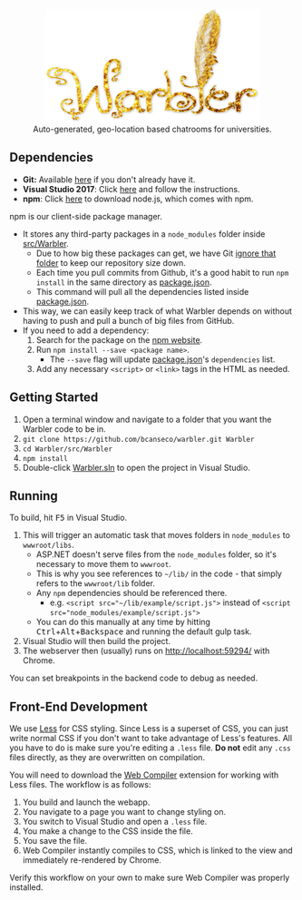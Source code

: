 <p align="center">
 <a href="https://borja.io/warbler">
  <img height="200" alt="Warbler" src="https://github.com/bcanseco/warbler/blob/master/src/Warbler/Graphics/logo.png?raw=true"/>
 </a>
 <br/>
 <span>Auto-generated, geo-location based chatrooms for universities.</span>
</p>

## Dependencies
* **Git:** Available [here](https://git-scm.com/downloads) if you don't already have it.
* **Visual Studio 2017**: Click [here](https://www.microsoft.com/net/core) and follow the instructions.
* **npm**: Click [here](https://nodejs.org/) to download node.js, which comes with npm.  

npm is our client-side package manager.
* It stores any third-party packages in a `node_modules` folder inside [src/Warbler](https://github.com/bcanseco/warbler/tree/master/src/Warbler).
  * Due to how big these packages can get, we have Git [ignore that folder](https://github.com/bcanseco/warbler/blob/master/.gitignore#L6) to keep our repository size down.  
  * Each time you pull commits from Github, it's a good habit to run `npm install` in the same directory as [package.json](https://github.com/bcanseco/warbler/blob/master/src/Warbler/package.json).
  * This command will pull all the dependencies listed inside [package.json](https://github.com/bcanseco/warbler/blob/master/src/Warbler/package.json).
* This way, we can easily keep track of what Warbler depends on without having to push and pull a bunch of big files from GitHub.
* If you need to add a dependency:
  1. Search for the package on the [npm website](https://www.npmjs.com).
  2. Run `npm install --save <package name>`.
     * The `--save` flag will update [package.json](https://github.com/bcanseco/warbler/blob/master/src/Warbler/package.json)'s `dependencies` list.
  3. Add any necessary `<script>` or `<link>` tags in the HTML as needed.

## Getting Started
1. Open a terminal window and navigate to a folder that you want the Warbler code to be in.
2. `git clone https://github.com/bcanseco/warbler.git Warbler`
3. `cd Warbler/src/Warbler`
4. `npm install`
5. Double-click [Warbler.sln](https://github.com/bcanseco/warbler/blob/master/Warbler.sln) to open the project in Visual Studio.

## Running
To build, hit <kbd>F5</kbd> in Visual Studio.

1. This will trigger an automatic task that moves folders in `node_modules` to `wwwroot/libs`.
   * ASP.NET doesn't serve files from the `node_modules` folder, so it's necessary to move them to `wwwroot`.
   * This is why you see references to `~/lib/` in the code - that simply refers to the `wwwroot/lib` folder.
    * Any `npm` dependencies should be referenced there.
      * e.g. `<script src="~/lib/example/script.js">` instead of `<script src="node_modules/example/script.js">`
   * You can do this manually at any time by hitting <kbd>Ctrl</kbd>+<kbd>Alt</kbd>+<kbd>Backspace</kbd> and running the default gulp task.
2. Visual Studio will then build the project.
3. The webserver then (usually) runs on [http://localhost:59294/](http://localhost:59294/) with Chrome.  

You can set breakpoints in the backend code to debug as needed.

## Front-End Development
We use [Less](http://lesscss.org/) for CSS styling. Since Less is a superset of CSS, you can just write normal CSS if you don't want to take advantage of Less's features. All you have to do is make sure you're editing a `.less` file. **Do not** edit any `.css` files directly, as they are overwritten on compilation.

You will need to download the [Web Compiler](https://marketplace.visualstudio.com/items?itemName=MadsKristensen.WebCompiler) extension for working with Less files. The workflow is as follows:
1. You build and launch the webapp.
2. You navigate to a page you want to change styling on.
3. You switch to Visual Studio and open a `.less` file.
4. You make a change to the CSS inside the file.
5. You save the file.
6. Web Compiler instantly compiles to CSS, which is linked to the view and immediately re-rendered by Chrome.

Verify this workflow on your own to make sure Web Compiler was properly installed.
